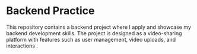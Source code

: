 # Backend Practice

This repository contains a backend project where I apply and showcase my backend development skills. The project is designed as a video-sharing platform with features such as user management, video uploads, and interactions .